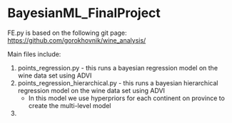 # BayesianML_FinalProject

FE.py is based on the following git page: https://github.com/gorokhovnik/wine_analysis/

Main files include: 
1. points_regression.py - this runs a bayesian regression model on the wine data set using ADVI
2. points_regression_hierarchical.py - this runs a bayesian hierarchical regression model on the wine data set using ADVI
    - In this model we use hyperpriors for each continent on province to create the multi-level model
3. 
